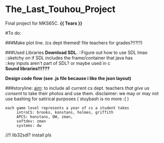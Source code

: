 The_Last_Touhou_Project
=======================

Final project for MKS65C. **{{ Tears }}**

#To do:

###Make plot line. (cs dept themed! fite teachers for grades?!!?!?)

###Used Libraries
**Download SDL.**
::Figure out how to use SDL lmao <br>
::sketchy on if SDL includes the frame/container that java has <br>
::key inputs aren't part of SDL? or maybe used in c <br>
**Sound libraries!!!???**

**Design code flow (see .js file because i like the json layout)**

###storyline:
	<u>aim</u>: to include all current cs dept. teachers 
	<i>that give us consent</i> to take their photos and 
	use them. 
	   disclaimer: we may or may not use bashing for 
	   satirical purposes ( stuybash is no more :( )
	
	each game level represents a year of cs a student takes
	     introCS: brooks, konstans, holmes, griffith
	     APCS: konstans, DW, zman,
	     softdev: zman
	     systems: dw
	     

//!! lib32sdl? install pls